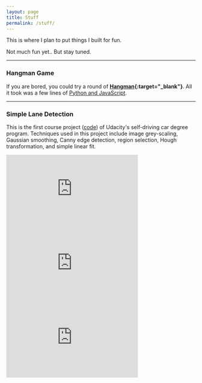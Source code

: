 ```yaml
---
layout: page
title: Stuff
permalink: /stuff/
---
```

This is where I plan to put things I built for fun.

Not much fun yet.. But stay tuned.

---

### Hangman Game

If you are bored, you could try a round of **[Hangman](http://xiaoxiaowang87hangmangame.us/){:target="_blank"}**. All it took was a few lines of [Python and JavaScript](https://github.com/XiaoxiaoWang87/HangmanGame).

---

### Simple Lane Detection

This is the first course project ([code](https://github.com/XiaoxiaoWang87/LaneFinding)) of Udacity's self-driving car degree program. Techniques used in this project include image grey-scaling, Gaussian smoothing, Canny edge detection, region selection, Hough transformation, and simple linear fit.

<iframe width="350" height="197" src="https://www.youtube.com/embed/YrobgLWXqF4?list=PLtwuyAB8W1dgcRNujw-ShOy6UVMt03yEa" frameborder="0" allowfullscreen></iframe>
<iframe width="350" height="197" src="https://www.youtube.com/embed/_g-fp0iq_NI?list=PLtwuyAB8W1dgcRNujw-ShOy6UVMt03yEa" frameborder="0" allowfullscreen></iframe>
<iframe width="350" height="197" src="https://www.youtube.com/embed/laS3ZjBCAxY?list=PLtwuyAB8W1dgcRNujw-ShOy6UVMt03yEa" frameborder="0" allowfullscreen></iframe>
